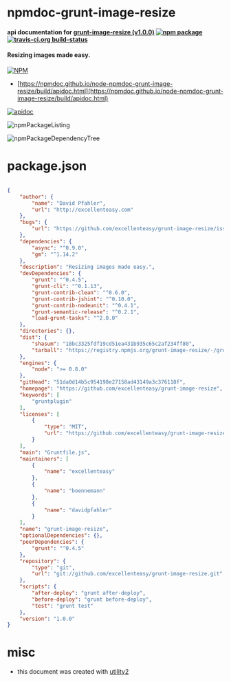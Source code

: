 # npmdoc-grunt-image-resize

#### api documentation for  [grunt-image-resize (v1.0.0)](https://github.com/excellenteasy/grunt-image-resize)  [![npm package](https://img.shields.io/npm/v/npmdoc-grunt-image-resize.svg?style=flat-square)](https://www.npmjs.org/package/npmdoc-grunt-image-resize) [![travis-ci.org build-status](https://api.travis-ci.org/npmdoc/node-npmdoc-grunt-image-resize.svg)](https://travis-ci.org/npmdoc/node-npmdoc-grunt-image-resize)

#### Resizing images made easy.

[![NPM](https://nodei.co/npm/grunt-image-resize.png?downloads=true&downloadRank=true&stars=true)](https://www.npmjs.com/package/grunt-image-resize)

- [https://npmdoc.github.io/node-npmdoc-grunt-image-resize/build/apidoc.html](https://npmdoc.github.io/node-npmdoc-grunt-image-resize/build/apidoc.html)

[![apidoc](https://npmdoc.github.io/node-npmdoc-grunt-image-resize/build/screenCapture.buildCi.browser.%252Ftmp%252Fbuild%252Fapidoc.html.png)](https://npmdoc.github.io/node-npmdoc-grunt-image-resize/build/apidoc.html)

![npmPackageListing](https://npmdoc.github.io/node-npmdoc-grunt-image-resize/build/screenCapture.npmPackageListing.svg)

![npmPackageDependencyTree](https://npmdoc.github.io/node-npmdoc-grunt-image-resize/build/screenCapture.npmPackageDependencyTree.svg)



# package.json

```json

{
    "author": {
        "name": "David Pfahler",
        "url": "http://excellenteasy.com"
    },
    "bugs": {
        "url": "https://github.com/excellenteasy/grunt-image-resize/issues"
    },
    "dependencies": {
        "async": "^0.9.0",
        "gm": "^1.14.2"
    },
    "description": "Resizing images made easy.",
    "devDependencies": {
        "grunt": "^0.4.5",
        "grunt-cli": "^0.1.13",
        "grunt-contrib-clean": "^0.6.0",
        "grunt-contrib-jshint": "^0.10.0",
        "grunt-contrib-nodeunit": "^0.4.1",
        "grunt-semantic-release": "^0.2.1",
        "load-grunt-tasks": "^2.0.0"
    },
    "directories": {},
    "dist": {
        "shasum": "18bc3325fdf19cd51ea431b935c65c2af234ff80",
        "tarball": "https://registry.npmjs.org/grunt-image-resize/-/grunt-image-resize-1.0.0.tgz"
    },
    "engines": {
        "node": ">= 0.8.0"
    },
    "gitHead": "51da0d14b5c954198e27158ad43149a3c376118f",
    "homepage": "https://github.com/excellenteasy/grunt-image-resize",
    "keywords": [
        "gruntplugin"
    ],
    "licenses": [
        {
            "type": "MIT",
            "url": "https://github.com/excellenteasy/grunt-image-resize/blob/master/LICENSE"
        }
    ],
    "main": "Gruntfile.js",
    "maintainers": [
        {
            "name": "excellenteasy"
        },
        {
            "name": "boennemann"
        },
        {
            "name": "davidpfahler"
        }
    ],
    "name": "grunt-image-resize",
    "optionalDependencies": {},
    "peerDependencies": {
        "grunt": "^0.4.5"
    },
    "repository": {
        "type": "git",
        "url": "git://github.com/excellenteasy/grunt-image-resize.git"
    },
    "scripts": {
        "after-deploy": "grunt after-deploy",
        "before-deploy": "grunt before-deploy",
        "test": "grunt test"
    },
    "version": "1.0.0"
}
```



# misc
- this document was created with [utility2](https://github.com/kaizhu256/node-utility2)
